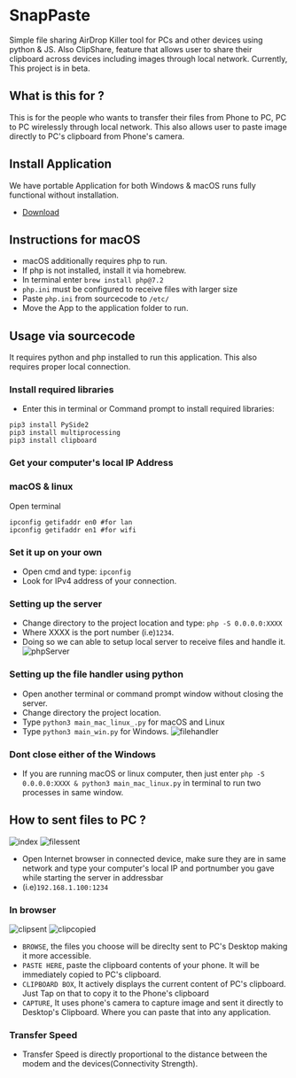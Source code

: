 # SnapPaste
Simple file sharing AirDrop Killer tool for PCs and other devices using python & JS. Also ClipShare, feature that allows user to share their clipboard across devices including images through local network.  Currently, This project is in beta.
## What is this for ?
This is for the people who wants to transfer their files from Phone to PC, PC to PC wirelessly through local network. This also allows user to paste image directly to PC's clipboard from Phone's camera.
## Install Application
We have portable Application for both Windows & macOS runs fully functional without installation.
- [Download](https://snappaste.github.io/app)
## Instructions for macOS
- macOS additionally requires php to run.
- If php is not installed, install it via homebrew.
- In terminal enter `brew install php@7.2`
- `php.ini` must be configured to receive files with larger size
- Paste `php.ini` from sourcecode to `/etc/`
- Move the App to the application folder to run.
## Usage via sourcecode
It requires python and php installed to run this application. This also requires proper local connection.
### Install required libraries
- Enter this in terminal or Command prompt to install required libraries:
```
pip3 install PySide2
pip3 install multiprocessing
pip3 install clipboard
```
### Get your computer's local IP Address
### macOS & linux
Open terminal
```
ipconfig getifaddr en0 #for lan
ipconfig getifaddr en1 #for wifi
```
### Set it up on your own
- Open cmd and type:
`ipconfig`
- Look for IPv4 address of your connection.
### Setting up the server
- Change directory to the project location and type:
`php -S 0.0.0.0:XXXX`
- Where XXXX is the port number (i.e)`1234`.
- Doing so we can able to setup local server to receive files and handle it.
![phpServer](https://github.com/revanrohith/SnapPaste/raw/master/assets/php.png)
### Setting up the file handler using python
- Open another terminal or command prompt window without closing the server.
- Change directory the project location.
- Type `python3 main_mac_linux_.py` for macOS and Linux
- Type `python3 main_win.py` for Windows.
![filehandler](https://github.com/revanrohith/SnapPaste/raw/master/assets/filehandler.png)
### Dont close either of the Windows
- If you are running macOS or linux computer, then just enter `php -S 0.0.0.0:XXXX & python3 main_mac_linux.py` in terminal to run two processes in same window.
## How to sent files to PC ?
![index](https://github.com/revanrohith/SnapPaste/raw/master/assets/index.png)
![filessent](https://github.com/revanrohith/SnapPaste/raw/master/assets/filessent.png)
- Open Internet browser in connected device, make sure they are in same network and type your computer's local IP and portnumber you gave while starting the server in addressbar
- (i.e)`192.168.1.100:1234`
### In browser
![clipsent](https://github.com/revanrohith/SnapPaste/raw/master/uploads/Clipsent.jpg)
![clipcopied](https://github.com/revanrohith/SnapPaste/raw/master/uploads/clipreceived.jpg)
- `BROWSE`, the files you choose will be direclty sent to PC's Desktop making it more accessible.
- `PASTE HERE`, paste the clipboard contents of your phone. It will be immediately copied to PC's clipboard.
- `CLIPBOARD BOX`, It actively displays the current content of PC's clipboard. Just Tap on that to copy it to the Phone's clipboard
- `CAPTURE`, It uses phone's camera to capture image and sent it directly to Desktop's Clipboard. Where you can paste that into any application.
### Transfer Speed
- Transfer Speed is directly proportional to the distance between the modem and the devices(Connectivity Strength).
